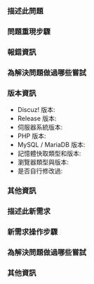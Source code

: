 <!-- 請在提交前認真閱讀位於頁面最上方的 Issue 提交須知, 並按照 Issue 提交須知的要求填寫 Issue 內容. -->
<!-- 無論您詢問的問題如何簡單, 也請嚴格按照 Issue 範本填寫資訊, 未正確套用範本或資訊不全的問題反饋將不做處理. -->

<!-- 問題類範本, 反饋新需求請使用下方的需求類範本並刪除此範本. -->
### **描述此問題**

### **問題重現步驟**

### **報錯資訊**

### **為解決問題做過哪些嘗試**

### **版本資訊**

* Discuz! 版本:
* Release 版本:
* 伺服器系統版本:
* PHP 版本:
* MySQL / MariaDB 版本:
* 記憶體快取類型和版本:
* 瀏覽器類型與版本:
* 是否自行修改過:

### **其他資訊**

<!-- 需求類範本, 反饋新需求請使用此範本並刪除問題類範本. -->
### **描述此新需求**

### **新需求操作步驟**

### **為解決問題做過哪些嘗試**

### **其他資訊**
